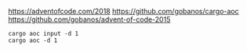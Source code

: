 https://adventofcode.com/2018
https://github.com/gobanos/cargo-aoc
https://github.com/gobanos/advent-of-code-2015

```
cargo aoc input -d 1
cargo aoc -d 1
```

